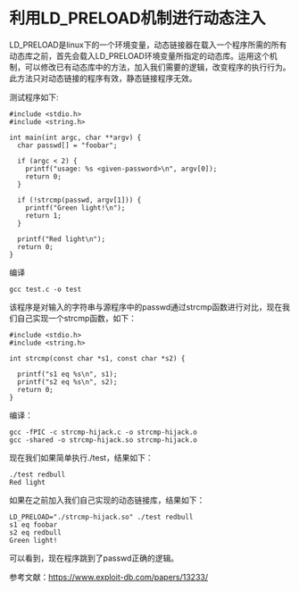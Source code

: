 # 利用LD_PRELOAD机制进行动态注入
LD_PRELOAD是linux下的一个环境变量，动态链接器在载入一个程序所需的所有动态库之前，首先会载入LD_PRELOAD环境变量所指定的动态库。运用这个机制，可以修改已有动态库中的方法，加入我们需要的逻辑，改变程序的执行行为。此方法只对动态链接的程序有效，静态链接程序无效。

测试程序如下:
```
#include <stdio.h>
#include <string.h>

int main(int argc, char **argv) {
  char passwd[] = "foobar";

  if (argc < 2) {
    printf("usage: %s <given-password>\n", argv[0]);
    return 0;
  }

  if (!strcmp(passwd, argv[1])) {
    printf("Green light!\n");
    return 1;
  }

  printf("Red light\n");
  return 0;
}
```
编译
```
gcc test.c -o test
```
该程序是对输入的字符串与源程序中的passwd通过strcmp函数进行对比，现在我们自己实现一个strcmp函数，如下：
```
#include <stdio.h>
#include <string.h>

int strcmp(const char *s1, const char *s2) {

  printf("s1 eq %s\n", s1);
  printf("s2 eq %s\n", s2);
  return 0;
}
```
编译：
```
gcc -fPIC -c strcmp-hijack.c -o strcmp-hijack.o
gcc -shared -o strcmp-hijack.so strcmp-hijack.o
```
现在我们如果简单执行./test，结果如下：
```
./test redbull
Red light
```
如果在之前加入我们自己实现的动态链接库，结果如下：
```
LD_PRELOAD="./strcmp-hijack.so" ./test redbull
s1 eq foobar
s2 eq redbull
Green light!
```
可以看到，现在程序跳到了passwd正确的逻辑。

参考文献：https://www.exploit-db.com/papers/13233/
